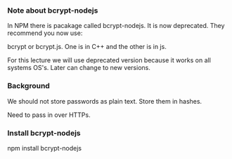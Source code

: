 ### Note about bcrypt-nodejs ###
In NPM there is pacakage called bcrypt-nodejs. It is now deprecated. They recommend you now use: 

bcrypt or bcrypt.js. One is in C++ and the other is in js. 

For this lecture we will use deprecated version because it works on all systems OS's. Later can change to new versions.

### Background ###
We should not store passwords as plain text. Store them in hashes. 

Need to pass in over HTTPs. 

### Install bcrypt-nodejs ###

npm install bcrypt-nodejs
